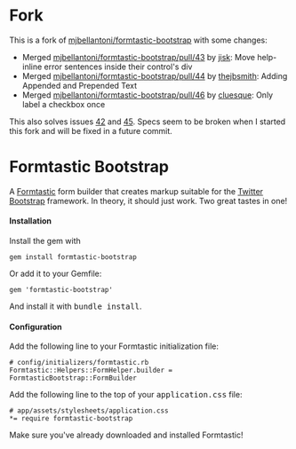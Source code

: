 # Fork

This is a fork of [mjbellantoni/formtastic-bootstrap](https://github.com/mjbellantoni/formtastic-bootstrap) with some changes:

* Merged [mjbellantoni/formtastic-bootstrap/pull/43](https://github.com/mjbellantoni/formtastic-bootstrap/pull/43) by [jisk](https://github.com/jisk/formtastic-bootstrap): Move help-inline error sentences inside their control's div
* Merged [mjbellantoni/formtastic-bootstrap/pull/44](https://github.com/mjbellantoni/formtastic-bootstrap/pull/44) by [thejbsmith](https://github.com/thejbsmith/formtastic-bootstrap): Adding Appended and Prepended Text
* Merged [mjbellantoni/formtastic-bootstrap/pull/46](https://github.com/mjbellantoni/formtastic-bootstrap/pull/46) by [cluesque](https://github.com/cluesque/formtastic-bootstrap): Only label a checkbox once

This also solves issues [42](https://github.com/mjbellantoni/formtastic-bootstrap/issues/42) and [45](https://github.com/mjbellantoni/formtastic-bootstrap/issues/45). Specs seem to be broken when I started this fork and will be fixed in a future commit.

# Formtastic Bootstrap

A [Formtastic](https://github.com/justinfrench/formtastic) form builder that creates markup suitable for the [Twitter Bootstrap](http://twitter.github.com/bootstrap/) framework.  In theory, it should just work.  Two great tastes in one!

#### Installation

Install the gem with 

    gem install formtastic-bootstrap

Or add it to your Gemfile:

    gem 'formtastic-bootstrap'

And install it with <tt>bundle install</tt>.

#### Configuration

Add the following line to your Formtastic initialization file:

    # config/initializers/formtastic.rb
    Formtastic::Helpers::FormHelper.builder = FormtasticBootstrap::FormBuilder

Add the following line to the top of your <tt>application.css</tt> file:

    # app/assets/stylesheets/application.css
    *= require formtastic-bootstrap

Make sure you've already downloaded and installed Formtastic!
